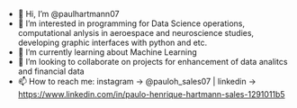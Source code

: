 - 👋 Hi, I’m @paulhartmann07
- 👀 I’m interested in programming for Data Science operations, computational anlysis in aeroespace and neuroscience studies, developing graphic interfaces with python and etc.
- 🌱 I’m currently learning about Machine Learning
- 💞️ I’m looking to collaborate on projects for enhancement of data analitcs and financial data
- 📫 How to reach me: instagram -> @pauloh_sales07 | linkedin -> https://www.linkedin.com/in/paulo-henrique-hartmann-sales-1291011b5

<!---
paulhartmann07/paulhartmann07 is a ✨ special ✨ repository because its `README.md` (this file) appears on your GitHub profile.
You can click the Preview link to take a look at your changes.
--->
